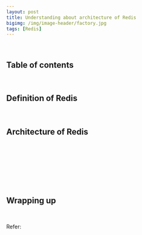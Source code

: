 ```yaml
---
layout: post
title: Understanding about architecture of Redis
bigimg: /img/image-header/factory.jpg
tags: [Redis]
---
```




<br>

## Table of contents





<br>

## Definition of Redis






<br>

## Architecture of Redis





<br>

## 





<br>

## 






<br>

## Wrapping up






<br>

Refer:

[]()
